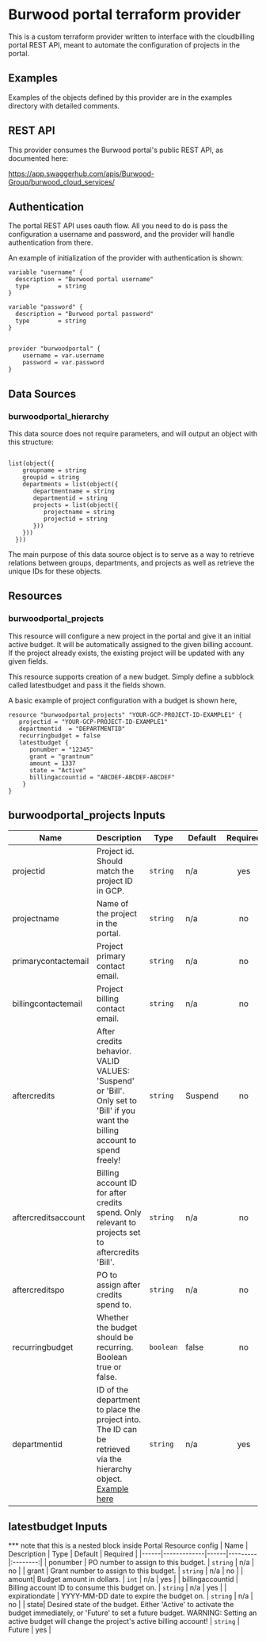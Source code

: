 # Burwood portal terraform provider
This is a custom terraform provider written to interface with the cloudbilling portal REST API, meant to automate the configuration of projects in the portal.

## Examples
Examples of the objects defined by this provider are in the examples directory with detailed comments.


## REST API

This provider consumes the Burwood portal's public REST API, as documented here:

https://app.swaggerhub.com/apis/Burwood-Group/burwood_cloud_services/

## Authentication
The portal REST API uses oauth flow. All you need to do is pass the configuration a username and password, and the provider will handle authentication from there.

An example of initialization of the provider with authentication is shown:

```
variable "username" {
  description = "Burwood portal username"
  type        = string
} 

variable "password" {
  description = "Burwood portal password"
  type        = string
}


provider "burwoodportal" {
    username = var.username
    password = var.password
}

```

## Data Sources 

### burwoodportal_hierarchy
This data source does not require parameters, and will output an object with this structure:

```

list(object({
    groupname = string
    groupid = string
    departments = list(object({
       departmentname = string
       departmentid = string
       projects = list(object({
          projectname = string
          projectid = string
       }))
    }))
  }))

```

The main purpose of this data source object is to serve as a way to retrieve relations between groups, departments, and projects as well as retrieve the unique IDs for these objects.

## Resources

### burwoodportal_projects

This resource will configure a new project in the portal and give it an initial active budget.
It will be automatically assigned to the given billing account.
If the project already exists, the existing project will be updated with any given fields.

This resource supports creation of a new budget. Simply define a subblock called latestbudget and pass it the fields shown.

A basic example of project configuration with a budget is shown here,


```
resource "burwoodportal_projects" "YOUR-GCP-PROJECT-ID-EXAMPLE1" { 
   projectid = "YOUR-GCP-PROJECT-ID-EXAMPLE1"
   departmentid  = "DEPARTMENTID" 
   recurringbudget = false
   latestbudget {
      ponumber = "12345"
      grant = "grantnum"
      amount = 1337
      state = "Active"
      billingaccountid = "ABCDEF-ABCDEF-ABCDEF" 
    }
}
```


## burwoodportal_projects Inputs
| Name | Description | Type | Default | Required |
|------|-------------|------|---------|:--------:|
| projectid | Project id. Should match the project ID in GCP. | `string` | n/a | yes |
| projectname | Name of the project in the portal. | `string` | n/a | no |
| primarycontactemail |  Project primary contact email. | `string` | n/a | no |
| billingcontactemail |  Project billing contact email. | `string` | n/a | no |
| aftercredits |  After credits behavior. VALID VALUES: 'Suspend' or 'Bill'. Only set to 'Bill' if you want the billing account to spend freely! | `string` | Suspend | no |
| aftercreditsaccount |  Billing account ID for after credits spend. Only relevant to projects set to aftercredits 'Bill'.  | `string` | n/a | no |
| aftercreditspo | PO to assign after credits spend to. | `string` | n/a | no |
| recurringbudget | Whether the budget should be recurring. Boolean true or false.| `boolean` | false | no |
| departmentid | ID of the department to place the project into. The ID can be retrieved via the hierarchy object. [Example here](examples/projects-and-budgets.tf#L63)| `string` | n/a | yes |

## latestbudget Inputs
*** note that this is a nested block inside Portal Resource config
| Name | Description | Type | Default | Required |
|------|-------------|------|---------|:--------:|
| ponumber | PO number to assign to this budget. | `string` | n/a | no |
| grant | Grant number to assign to this budget. | `string` | n/a | no |
| amount|  Budget amount in dollars. | `int` | n/a | yes |
| billingaccountid |  Billing account ID to consume this budget on. | `string` | n/a | yes |
| expirationdate | YYYY-MM-DD date to expire the budget on. | `string` | n/a | no |
| state| Desired state of the budget. Either 'Active' to activate the budget immediately, or 'Future' to set a future budget. WARNING: Setting an active budget will change the project's active billing account! | `string` | Future | yes |

